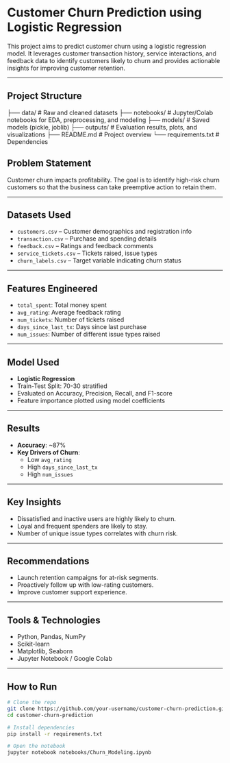 #  Customer Churn Prediction using Logistic Regression

This project aims to predict customer churn using a logistic regression model. It leverages customer transaction history, service interactions, and feedback data to identify customers likely to churn and provides actionable insights for improving customer retention.

---

##  Project Structure

├── data/ # Raw and cleaned datasets
├── notebooks/ # Jupyter/Colab notebooks for EDA, preprocessing, and modeling
├── models/ # Saved models (pickle, joblib)
├── outputs/ # Evaluation results, plots, and visualizations
├── README.md # Project overview
└── requirements.txt # Dependencies



##  Problem Statement

Customer churn impacts profitability. The goal is to identify high-risk churn customers so that the business can take preemptive action to retain them.

---

##  Datasets Used

- `customers.csv` – Customer demographics and registration info
- `transaction.csv` – Purchase and spending details
- `feedback.csv` – Ratings and feedback comments
- `service_tickets.csv` – Tickets raised, issue types
- `churn_labels.csv` – Target variable indicating churn status

---

##  Features Engineered

- `total_spent`: Total money spent
- `avg_rating`: Average feedback rating
- `num_tickets`: Number of tickets raised
- `days_since_last_tx`: Days since last purchase
- `num_issues`: Number of different issue types raised

---

##  Model Used

- **Logistic Regression**
- Train-Test Split: 70-30 stratified
- Evaluated on Accuracy, Precision, Recall, and F1-score
- Feature importance plotted using model coefficients

---

##  Results

- **Accuracy**: ~87%
- **Key Drivers of Churn**:
  - Low `avg_rating`
  - High `days_since_last_tx`
  - High `num_issues`

---

##  Key Insights

- Dissatisfied and inactive users are highly likely to churn.
- Loyal and frequent spenders are likely to stay.
- Number of unique issue types correlates with churn risk.

---

##  Recommendations

- Launch retention campaigns for at-risk segments.
- Proactively follow up with low-rating customers.
- Improve customer support experience.

---

##  Tools & Technologies

- Python, Pandas, NumPy
- Scikit-learn
- Matplotlib, Seaborn
- Jupyter Notebook / Google Colab

---

##  How to Run

```bash
# Clone the repo
git clone https://github.com/your-username/customer-churn-prediction.git
cd customer-churn-prediction

# Install dependencies
pip install -r requirements.txt

# Open the notebook
jupyter notebook notebooks/Churn_Modeling.ipynb
